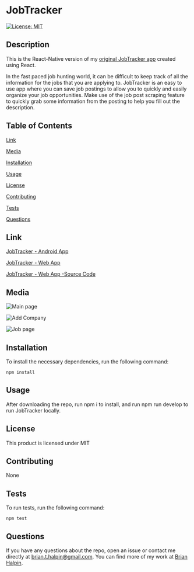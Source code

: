 # JobTracker
[![License: MIT](https://img.shields.io/badge/License-MIT-yellow.svg)](https://opensource.org/licenses/MIT)

## Description
This is the React-Native version of my [original JobTracker app](https://github.com/bthalpin/Job-Tracker) created using React.

In the fast paced job hunting world, it can be difficult to keep track of all the information for the jobs that you are applying to. JobTracker is an easy to use app where you can save job postings to allow you to quickly and easily organize your job opportunities. Make use of the job post scraping feature to quickly grab some information from the posting to help you fill out the description.

## Table of Contents

[Link](#link)

[Media](#media)

[Installation](#installation)

[Usage](#usage)

[License](#license)

[Contributing](#contributing)

[Tests](#tests)

[Questions](#questions)

## Link
[JobTracker - Android App](https://play.google.com/store/apps/details?id=com.halpin.jobtracker&pcampaignid=pcampaignidMKT-Other-global-all-co-prtnr-py-PartBadge-Mar2515-1)

[JobTracker - Web App](https://job-tracker-bh.herokuapp.com/)

[JobTracker - Web App -Source Code](https://github.com/bthalpin/Job-Tracker)

## Media

![Main page](./assets/main.jpg)

![Add Company](./assets/addCompany.jpg)

![Job page](./assets/job.jpg)


## Installation
To install the necessary dependencies, run the following command:

    npm install

## Usage
After downloading the repo, run npm i to install, and run npm run develop to run JobTracker locally.

## License
This product is licensed under MIT

## Contributing
None

## Tests
To run tests, run the following command:

    npm test

## Questions
If you have any questions about the repo, open an issue or contact me directly at <brian.t.halpin@gmail.com>. You can find more of my work at [Brian Halpin](https://github.com/bthalpin).
